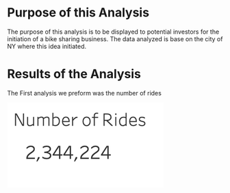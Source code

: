 # Purpose of this Analysis 

The purpose of this analysis is to be displayed to potential investors for the initiation of a bike sharing business. The data analyzed is base on the city of NY where this idea initiated. 

# Results of the Analysis 
The First analysis we preform was the number of rides 

<img src="https://github.com/carolinamedina26/bikesharing/blob/main/Resources/Number%20of%20Rides.png">
